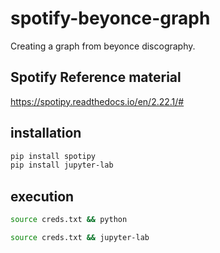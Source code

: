 # spotify-beyonce-graph
Creating a graph from beyonce discography.  

## Spotify Reference material
https://spotipy.readthedocs.io/en/2.22.1/#

## installation
```bash
pip install spotipy
pip install jupyter-lab
```

## execution
```bash
source creds.txt && python
```


```bash
source creds.txt && jupyter-lab
```
